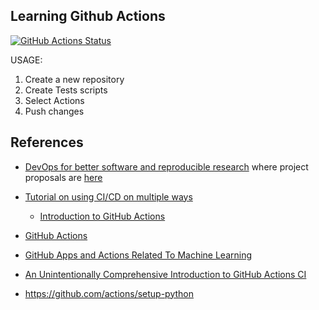 Learning Github Actions
---

[![GitHub Actions Status](https://github.com/mxochicale/learning-github-actions/workflows/Simple%20Python%20action/badge.svg)](https://github.com/mxochicale/learning-github-actions/actions)

USAGE: 
1. Create a new repository
2. Create Tests scripts
3. Select Actions
4. Push changes


## References

* [DevOps for better software and reproducible research](https://research-software-reactor.github.io/blog/devops4rse) where
project proposals are [here](https://github.com/research-software-reactor/devops-for-research-sprint)

* [Tutorial on using CI/CD on multiple ways](https://github.com/trallard/ci-research)
	* [Introduction to GitHub Actions](https://github.com/trallard/ci-research/blob/master/github-actions.md)

* [GitHub Actions](https://github.com/marketplace?type=actions)
* [GitHub Apps and Actions Related To Machine Learning](https://github.com/machine-learning-apps)


* [An Unintentionally Comprehensive Introduction to GitHub Actions CI](https://dev.to/bnb/an-unintentionally-comprehensive-introduction-to-github-actions-ci-blm)


* https://github.com/actions/setup-python




